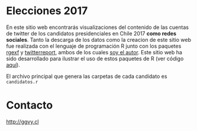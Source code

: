 # Elecciones 2017

En este sitio web encontrarás visualizaciones del contenido de las cuentas de twitter de los candidatos presidenciales en Chile 2017 __como redes sociales__. Tanto la descarga de los datos como la creacion de este sitio web fue realizada con el lenguaje de programación R junto con los paquetes [rgexf](https://github.com/gvegayon/rgexf) y [twitterreport](https://github.com/gvegayon/twitterreport), ambos de los cuales [soy el autor](http://ggvy.cl). Este sitio web ha sido desarrollado para ilustrar el uso de estos paquetes de R (ver código [aquí](https://github.com/gvegayon/elecciones2017)).

El archivo principal que genera las carpetas de cada candidato es `candidatos.r`

# Contacto

http://ggvy.cl